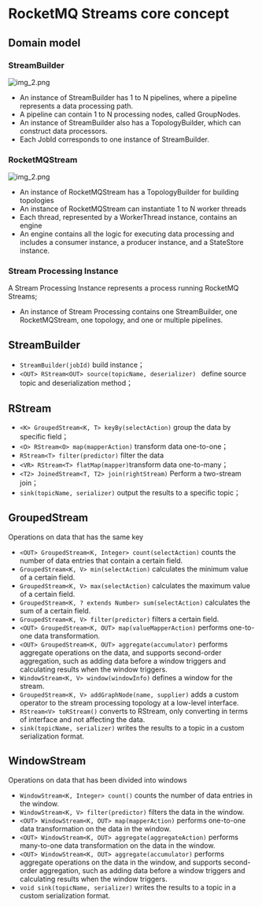 # RocketMQ Streams core concept

## Domain model

### StreamBuilder
![img_2.png](../picture/33rocketmq-streams/领域模型-1.png)

* An instance of StreamBuilder has 1 to N pipelines, where a pipeline represents a data processing path.
* A pipeline can contain 1 to N processing nodes, called GroupNodes. 
* An instance of StreamBuilder also has a TopologyBuilder, which can construct data processors. 
* Each JobId corresponds to one instance of StreamBuilder.

### RocketMQStream
![img_2.png](../picture/33rocketmq-streams/领域模型-2.png)

* An instance of RocketMQStream has a TopologyBuilder for building topologies
* An instance of RocketMQStream can instantiate 1 to N worker threads
* Each thread, represented by a WorkerThread instance, contains an engine
* An engine contains all the logic for executing data processing and includes a consumer instance, a producer instance, and a StateStore instance.

### Stream Processing Instance
A Stream Processing Instance represents a process running RocketMQ Streams;

* An instance of Stream Processing contains one StreamBuilder, one RocketMQStream, one topology, and one or multiple pipelines.


## StreamBuilder
+ ```StreamBuilder(jobId)``` build instance；
+ ```<OUT> RStream<OUT> source(topicName, deserializer) ``` define source topic and deserialization method；


## RStream
+ ```<K> GroupedStream<K, T> keyBy(selectAction)``` group the data by specific field；
+ ```<O> RStream<O> map(mapperAction)``` transform data one-to-one；
+ ```RStream<T> filter(predictor)``` filter the data
+ ```<VR> RStream<T> flatMap(mapper)```transform data one-to-many；
+ ```<T2> JoinedStream<T, T2> join(rightStream)``` Perform a two-stream join；
+ ```sink(topicName, serializer)``` output the results to a specific topic；


## GroupedStream
Operations on data that has the same key
+ ```<OUT> GroupedStream<K, Integer> count(selectAction)``` counts the number of data entries that contain a certain field.
+ ```GroupedStream<K, V> min(selectAction)``` calculates the minimum value of a certain field.
+ ```GroupedStream<K, V> max(selectAction)``` calculates the maximum value of a certain field.
+ ```GroupedStream<K, ? extends Number> sum(selectAction)``` calculates the sum of a certain field.
+ ```GroupedStream<K, V> filter(predictor)``` filters a certain field.
+ ```<OUT> GroupedStream<K, OUT> map(valueMapperAction)``` performs one-to-one data transformation.
+ ```<OUT> GroupedStream<K, OUT> aggregate(accumulator)``` performs aggregate operations on the data, and supports second-order aggregation, such as adding data before a window triggers and calculating results when the window triggers.
+ ```WindowStream<K, V> window(windowInfo)``` defines a window for the stream.
+ ```GroupedStream<K, V> addGraphNode(name, supplier)``` adds a custom operator to the stream processing topology at a low-level interface.
+ ```RStream<V> toRStream()``` converts to RStream, only converting in terms of interface and not affecting the data.
+ ```sink(topicName, serializer)``` writes the results to a topic in a custom serialization format.


## WindowStream
Operations on data that has been divided into windows
+ ```WindowStream<K, Integer> count()``` counts the number of data entries in the window.
+ ```WindowStream<K, V> filter(predictor)``` filters the data in the window.
+ ```<OUT> WindowStream<K, OUT> map(mapperAction)``` performs one-to-one data transformation on the data in the window.
+ ```<OUT> WindowStream<K, OUT> aggregate(aggregateAction)```  performs many-to-one data transformation on the data in the window.
+ ```<OUT> WindowStream<K, OUT> aggregate(accumulator)``` performs aggregate operations on the data in the window, and supports second-order aggregation, such as adding data before a window triggers and calculating results when the window triggers.
+ ```void sink(topicName, serializer)``` writes the results to a topic in a custom serialization format.

